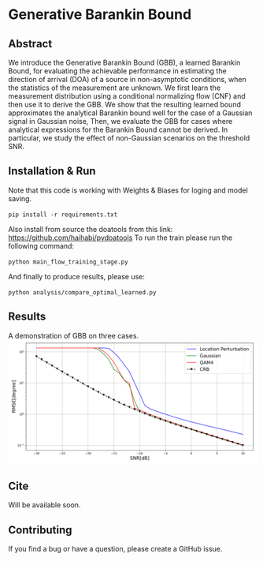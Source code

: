 # Generative Barankin Bound

## Abstract

We introduce the Generative Barankin Bound (GBB), a learned Barankin Bound, for evaluating the achievable performance in
estimating the direction of arrival (DOA) of a source in non-asymptotic conditions, when the statistics of the
measurement are unknown. We first learn the measurement distribution using a conditional normalizing flow (CNF) and then
use it to derive the GBB. We show that the resulting learned bound approximates the analytical Barankin bound well for
the case of a Gaussian signal in Gaussian noise, Then, we evaluate the GBB for cases where analytical expressions for
the Barankin Bound cannot be derived. In particular, we study the effect of non-Gaussian scenarios on the threshold SNR.

## Installation & Run

Note that this code is working with Weights & Biases for loging and model saving.

``
pip install -r requirements.txt
``

Also install from source the doatools from this link: https://github.com/haihabi/pydoatools
To run the train please run the following command:

``
python main_flow_training_stage.py
``

And finally to produce results, please use:

``
python analysis/compare_optimal_learned.py
``

## Results
A demonstration of GBB on three cases.
![image](images/analysis_threshold.svg)

## Cite

Will be available soon.

## Contributing
If you find a bug or have a question, please create a GitHub issue.


